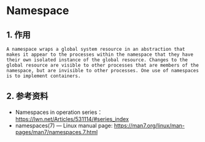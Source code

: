 # Namespace

## 1. 作用

```
A namespace wraps a global system resource in an abstraction that makes it appear to the processes within the namespace that they have their own isolated instance of the global resource. Changes to the global resource are visible to other processes that are members of the namespace, but are invisible to other processes. One use of namespaces is to implement containers.
```



## 2. 参考资料

* Namespaces in operation series：https://lwn.net/Articles/531114/#series_index
* namespaces(7) — Linux manual page: https://man7.org/linux/man-pages/man7/namespaces.7.html

